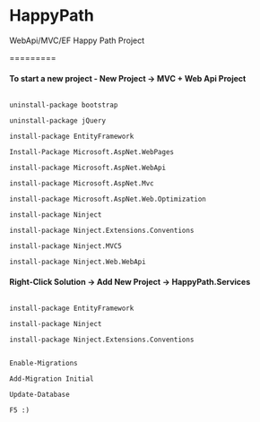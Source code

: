 HappyPath
=========

WebApi/MVC/EF Happy Path Project


=========

#### To start a new project - New Project -> MVC + Web Api Project

```

uninstall-package bootstrap

uninstall-package jQuery

install-package EntityFramework

Install-Package Microsoft.AspNet.WebPages

install-package Microsoft.AspNet.WebApi

install-package Microsoft.AspNet.Mvc

install-package Microsoft.AspNet.Web.Optimization

install-package Ninject

install-package Ninject.Extensions.Conventions

install-package Ninject.MVC5

install-package Ninject.Web.WebApi

```


#### Right-Click Solution -> Add New Project -> HappyPath.Services

```

install-package EntityFramework

install-package Ninject

install-package Ninject.Extensions.Conventions


Enable-Migrations

Add-Migration Initial

Update-Database

F5 :)

```